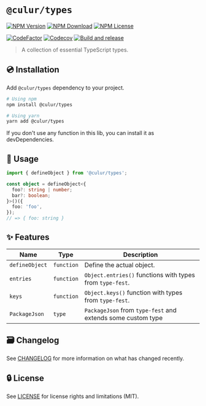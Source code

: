 # `@culur/types`

[![NPM Version](https://img.shields.io/npm/v/@culur/types?logo=npm)](https://www.npmjs.com/package/@culur/types)
[![NPM Download](https://img.shields.io/npm/dm/@culur/types?logo=npm)](https://www.npmjs.com/package/@culur/types)
[![NPM License](https://img.shields.io/npm/l/@culur/types)](../../LICENSE)

[![CodeFactor](https://www.codefactor.io/repository/github/culur/culur/badge)](https://www.codefactor.io/repository/github/culur/culur)
[![Codecov](https://img.shields.io/codecov/c/github/culur/culur)](https://app.codecov.io/gh/culur/culur)
[![Build and release](https://github.com/culur/culur/actions/workflows/build-and-release.yml/badge.svg)](https://github.com/culur/culur/actions/workflows/build-and-release.yml)

> A collection of essential TypeScript types.

## 💿 Installation

Add `@culur/types` dependency to your project.

```bash
# Using npm
npm install @culur/types

# Using yarn
yarn add @culur/types
```

If you don't use any function in this lib, you can install it as devDependencies.

## 📖 Usage

```ts
import { defineObject } from '@culur/types';

const object = defineObject<{
  foo?: string | number;
  bar?: boolean;
}>()({
  foo: 'foo',
});
// => { foo: string }
```

## ✨ Features

| Name           | Type       | Description                                                 |
| -------------- | ---------- | ----------------------------------------------------------- |
| `defineObject` | `function` | Define the actual object.                                   |
| `entries`      | `function` | `Object.entries()` functions with types from `type-fest`.   |
| `keys`         | `function` | `Object.keys()` function with types from `type-fest`.       |
| `PackageJson`  | `type`     | `PackageJson` from `type-fest` and extends some custom type |

## 🗃️ Changelog

See [CHANGELOG](CHANGELOG.md) for more information on what has changed recently.

## 🔒 License

See [LICENSE](../../LICENSE) for license rights and limitations (MIT).
